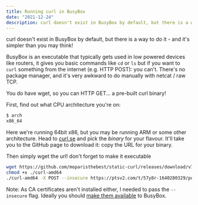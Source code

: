 ```yaml
---
title: Running curl in BusyBox
date: "2021-12-24"
description: curl doesn't exist in BusyBox by default, but there is a way to do it - and it's simpler than you may think!
---
```


curl doesn't exist in BusyBox by default, but there is a way to do it - and it's simpler than you may think!

BusyBox is an executable that typically gets used in low powered devices like routers, it gives you basic commands like `cd` or `ls` but if you want to `curl` something from the internet (e.g. HTTP POST): you can't. There's no package manager, and it's very awkward to do manually with netcat / raw TCP.

You do have wget, so you can HTTP GET... a pre-built curl binary!

First, find out what CPU architecture you're on:
```bash
$ arch
x86_64
```

Here we're running 64bit x86, but you may be running ARM or some other architecture. Head to [curl.se](https://curl.se/download.html) and pick the *binary* for your flavour. It'll take you to the GitHub page to download it: copy the URL for your binary.

Then simply wget the url! don't forget to make it executable
```bash
wget https://github.com/moparisthebest/static-curl/releases/download/v7.80.0/curl-amd64
chmod +x ./curl-amd64
./curl-amd64 -X POST --insecure https://ptsv2.com/t/57y8r-1640280329/post
```

Note: As CA certificates aren't installed either, I needed to pass the `--insecure` flag. Ideally you should [make them available](https://stackoverflow.com/questions/45388934/how-do-i-make-an-https-call-in-a-busybox-docker-container-running-go) to BusyBox.